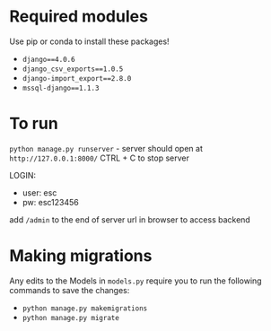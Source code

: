 # Required modules
Use pip or conda to install these packages!
- `django==4.0.6`
- `django_csv_exports==1.0.5`
- `django-import_export==2.8.0`
- `mssql-django==1.1.3`

# To run
`python manage.py runserver` - server should open at `http://127.0.0.1:8000/`
CTRL + C to stop server

LOGIN:
- user: esc
- pw: esc123456

add `/admin` to the end of server url in browser to access backend

# Making migrations
Any edits to the Models in `models.py` require you to run the following commands to save the changes:
- `python manage.py makemigrations`
- `python manage.py migrate`
